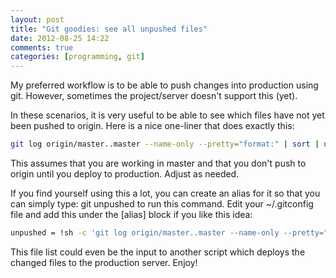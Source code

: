 ```yaml
---
layout: post
title: "Git goodies: see all unpushed files"
date: 2012-08-25 14:22
comments: true
categories: [programming, git]
---
```

My preferred workflow is to be able to push changes into production using git. However, sometimes the project/server doesn't support this (yet).

In these scenarios, it is very useful to be able to see which files have not yet been pushed to origin. Here is a nice one-liner that does exactly this:
<!-- more -->
``` bash
git log origin/master..master --name-only --pretty="format:" | sort | uniq
```

This assumes that you are working in master and that you don't push to origin until you deploy to production. Adjust as needed.

If you find yourself using this a lot, you can create an alias for it so that you can simply type: git unpushed to run this command. Edit your ~/.gitconfig file and add this under the [alias] block if you like this idea:

``` bash
unpushed = !sh -c 'git log origin/master..master --name-only --pretty="format:" | sort | uniq | grep -v "^$"'
```

This file list could even be the input to another script which deploys the changed files to the production server. Enjoy!